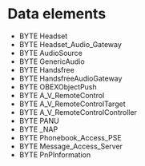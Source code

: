 # Data elements
* BYTE Headset
* BYTE Headset_Audio_Gateway
* BYTE AudioSource
* BYTE GenericAudio
* BYTE Handsfree
* BYTE HandsfreeAudioGateway
* BYTE OBEXObjectPush
* BYTE A_V_RemoteControl
* BYTE A_V_RemoteControlTarget
* BYTE A_V_RemoteControlController
* BYTE PANU
* BYTE _NAP
* BYTE Phonebook_Access_PSE
* BYTE Message_Access_Server
* BYTE PnPInformation
